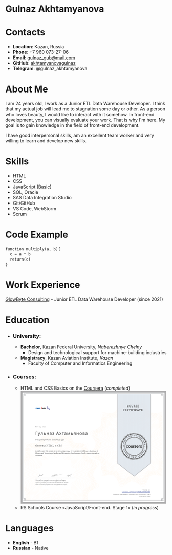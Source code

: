 # Gulnaz Akhtamyanova

# Contacts

- **Location**: Kazan, Russia
- **Phone**: +7 960 073-27-06
- **Email**: gulnaz_gub@mail.com
- **GitHub**: [akhtamyanovagulnaz](https://github.com/AkhtamyanovaGulnaz)
- **Telegram**: @gulnaz_akhtamyanova

# About Me

I am 24 years old, I work as a Junior ETL Data Warehouse Developer. I think that my actual job will lead me to stagnation some day or other. As a person who loves beauty, I would like to interact with it somehow. In front-end development, you can visually evaluate your work. That is why I`m here. My goal is to gain knowledge in the field of front-end development.

I have good interpersonal skills, am an excellent team worker and very willing to learn and develop new skills.

# Skills

- HTML
- CSS
- JavaScript (Basic)
- SQL, Oracle
- SAS Data Integration Studio
- Git/GitHub
- VS Code, WebStorm
- Scrum

# Code Example

```
function multiply(a, b){
  c = a * b
  return(c)
}
```

# Work Experience

[GlowByte Consulting](https://glowbyteconsulting.com/en) - Junior ETL Data Warehouse Developer (since 2021)

# Education

- ### **University:**
  - **Bachelor**, Kazan Federal University, _Naberezhnye Chelny_
    - Design and technological support for machine-building industries
  - **Magistracy**, Kazan Aviation Institute, _Kazan_
    - Faculty of Computer and Informatics Engineering
- ### **Courses:**
  - HTML and CSS Basics on the [Coursera](https://www.coursera.org) (_completed_)
    ![HTML and CSS](/img/Coursera.png)
  - RS Schools Course «JavaScript/Front-end. Stage 1» (_in progress_)

# Languages

- **English** - B1
- **Russian** - Native
